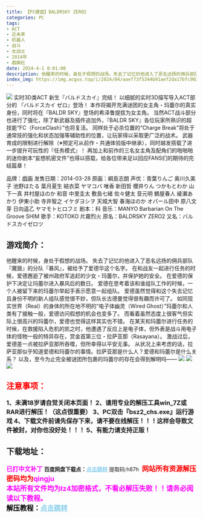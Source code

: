 ```yaml
---
title: 【PC硬盘】BALDRSKY ZERO2
categories: PC
tags:
- ACT
- 近未来
- 机器人
- 战斗
- 女战士
- 2014年
- 戯画社
date: 2024-4-1 8:01:00
description: 他醒来的时候，身处于假想的战场。失去了记忆的他进入了恶名远扬的佣兵部队『魔狼』的分队『暴风』，被给予了爱德华这个名字。在和战友一起进行任务的时候，爱德邂逅了被州政府军追赶的少女・玛蕾尔，并保护她的安全。在爱德的保护下决定让玛蕾尔进入暴风后的数日。爱德在思考着该和谁组队工作的时候，一个人被留下来的玛蕾尔举起手表示愿意一起组队。
index_img: https://img.acgus.top/i/2024/04/aaef73f5344b91aef2da17bfc902fca6.webp
---
```

![](https://img.acgus.top/i/2024/04/aaef73f5344b91aef2da17bfc902fca6.webp)
实时3D类ACT 新生『バルドスカイ』完结！
以细腻的实时3D描写导入ACT部分的 『バルドスカイ ゼロ』登场！
本作将揭开充满谜团的女主角・玛蕾尔的真实身份，同时将在『BALDR SKY』登场的希泽鲁提拔为女主角。
当然ACT战斗部分也进行了强化，除了新武器及插件追加外，『BALDR SKY』各位玩家所熟识的超技能“FC（ForceClash）”也将复活。
同样处于必杀位置的“Charge Break”将处于通常技的强化和状态加强等辅助性的位置，让玩家得以采取更广泛的战术。
武器育成的限制进行解除（※预定可从前作・共通体验版中继承），同时越发搭载了进一步提升可玩性的『任务模式』！
再加上和前作的三名女主角及配角们的啪啪啪的迷你剧本“妄想机密文件”也得以搭载，给各位带来足以回应FANS们的期待的完结篇章！

品牌：戯画
发售日期：2014-03-28
原画：綱島志朗
声优：青葉りんご 奥川久美子 池野ほたる 葉月夏生 結衣菜 ヤマコバ 唯香 新田哲 櫻井りん つかもとわか 山下一真 井村屋ほのか 和音 中里圭太 敷島七緒 佐々健太 音元明 鶴屋春人 綾瀬あかり 伊東小助 寺井智之 イケダヨシヲ 天城大智 春海ほのか オパール田中 原八文芽 日向遥乙 ヤマモトヒロフミ
剧本：科
音乐：MANYO Barbarian On The Groove SHIM
歌手：KOTOKO 片霧烈火
原名：BALDRSKY ZERO2
又名：バルドスカイゼロツ

## 游戏简介：
他醒来的时候，身处于假想的战场。
失去了记忆的他进入了恶名远扬的佣兵部队『魔狼』的分队『暴风』，被给予了爱德华这个名字。
在和战友一起进行任务的时候，爱德邂逅了被州政府军追赶的少女・玛蕾尔，并保护她的安全。
在爱德的保护下决定让玛蕾尔进入暴风后的数日。
爱德在思考着该和谁组队工作的时候，一个人被留下来的玛蕾尔举起手表示愿意一起组队。
爱德虽然觉得和这个失去记忆且身份不明的新人组队感觉很不妙，但队长古德曼觉得很有趣而许可了。
如同现实世界（Real）的身体的所在地不明的“电子体幽灵（Wired Ghost）”玛蕾尔和人类有了接触一般，爱德访问假想的机会也变多了。
而看着虽然态度上很客气但实际上很高兴的玛蕾尔，爱德也觉得这样其实也不错。
在某天和玛蕾尔进行任务的时候，在救援陷入危机的凯之时，他遭遇了反应上是电子体，但外表是战斗用电子体的怪物一般的特异存在，赏金首第三位・拉萨亚那（Rasayana）。
激战过后，爱德差一点被拉萨亚那所吞噬，但所幸得以平安无事。
从状况上来考虑的话，拉萨亚那似乎知道爱德和玛蕾尔的事情。拉萨亚那是什么人？爱德和玛蕾尔是什么关系？
以及，至今为止完全被谜团所包裹的玛蕾尔的存在会得到解明吗——
![](https://img.acgus.top/i/2024/04/b5b9a16bbc47cccd0c7b8570d3c84bf2.webp)
![](https://img.acgus.top/i/2024/04/54f37bbcb9d9290db427e911135a9218.webp)
![](https://img.acgus.top/i/2024/04/5c93930ccd3c0eb697ddabb4945fed2b.webp)






## <font color=#FF0000 >注意事项：</font>
<font size=3><b>1、未满18岁请自觉关闭本页面！
2、请用专业的解压工具win_7Z或RAR进行解压！（这点很重要）
3、PC双击『bsz2_chs.exe』运行游戏
4、下载文件前请先保存下来，请不要在线解压！！！这样会导致文件被封，对你也没好处！！！
5、有能力请支持正版！</b></font>

## 下载地址：
<font color=#FF00FF size=3><b>已打中文补丁</b></font>
<b>百度网盘下载点：</b><a href="https://pan.baidu.com/s/1OshvZFvLJ4j5G-nhmtvaHg?pwd=h87h" style="color: #87CEEB;"><b>点击跳转</b></a> 提取码:h87h
<a style="padding: 0" href="https://post.qingju.org/AD/"><img style="max-width:100%" src="https://img.acgus.top/i/2024/07/478f689b8021d8d499ab43d21acf137a.gif" alt=""></a>
<b><font color=#FF0000 size=4>网站所有资源解压密码均为</b></font><b><font color=#FF00FF size=4>qingju</font><font color=#FF0000 ></font></b><br><b><font color=#FF00FF size=4>本站所有文件均为lz4加密格式，不看必解压失败！！请务必阅读以下教程。</b></font><br><b><font color=#000 size=4>解压教程：</b><a href="https://post.qingju.org/tutorial/000/" style="color: #87CEEB;"><b>点击跳转</b></a>